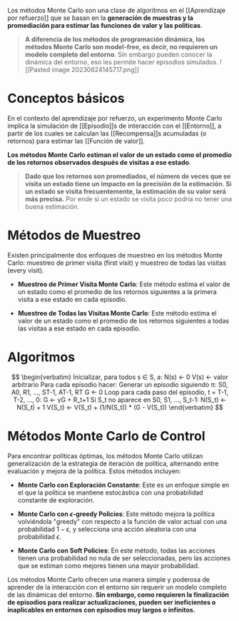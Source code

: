 Los métodos Monte Carlo son una clase de algoritmos en el [[Aprendizaje por refuerzo]] que se basan en la **generación de muestras y la promediación para estimar las funciones de valor y las políticas**.

> **A diferencia de los métodos de programación dinámica, los métodos Monte Carlo son model-free, es decir, no requieren un modelo completo del entorno**. Sin embargo pueden conocer la dinámica del entorno, eso les permite hacer episodios simulados.
> ![[Pasted image 20230624145717.png]]

# Conceptos básicos

En el contexto del aprendizaje por refuerzo, un experimento Monte Carlo implica la simulación de [[Episodio]]s de interacción con el [[Entorno]], a partir de los cuales se calculan las [[Recompensa]]s acumuladas (o retornos) para estimar las [[Función de valor]].

**Los métodos Monte Carlo estiman el valor de un estado como el promedio de los retornos observados después de visitas a ese estado**.

> **Dado que los retornos son promediados, el número de veces que se visita un estado tiene un impacto en la precisión de la estimación. Si un estado se visita frecuentemente, la estimación de su valor será más precisa.** Por ende si un estado se visita poco podría no tener una buena estimación. 

# Métodos de Muestreo

Existen principalmente dos enfoques de muestreo en los métodos Monte Carlo: muestreo de primer visita (first visit) y muestreo de todas las visitas (every visit).

- **Muestreo de Primer Visita Monte Carlo**: Este método estima el valor de un estado como el promedio de los retornos siguientes a la primera visita a ese estado en cada episodio.

- **Muestreo de Todas las Visitas Monte Carlo**: Este método estima el valor de un estado como el promedio de los retornos siguientes a todas las visitas a ese estado en cada episodio.

# Algoritmos

$$
\begin{verbatim} 
Inicializar, para todos s ∈ S, a: N(s) ← 0 V(s) ← valor arbitrario Para cada episodio hacer: Generar un episodio siguiendo π: S0, A0, R1, ..., ST-1, AT-1, RT G ← 0 Loop para cada paso del episodio, t = T-1, T-2, ..., 0: G ← γG + R_t+1 Si S_t no aparece en S0, S1, ..., S_t-1: N(S_t) ← N(S_t) + 1 V(S_t) ← V(S_t) + (1/N(S_t)) * (G - V(S_t))
\end{verbatim}
$$

# Métodos Monte Carlo de Control

Para encontrar políticas óptimas, los métodos Monte Carlo utilizan generalización de la estrategia de iteración de política, alternando entre evaluación y mejora de la política. Estos métodos incluyen:

- **Monte Carlo con Exploración Constante**: Este es un enfoque simple en el que la política se mantiene estocástica con una probabilidad constante de exploración.

- **Monte Carlo con $\epsilon$-greedy Policies**: Este método mejora la política volviéndola "greedy" con respecto a la función de valor actual con una probabilidad $1-\epsilon$, y selecciona una acción aleatoria con una probabilidad $\epsilon$.

- **Monte Carlo con Soft Policies**: En este método, todas las acciones tienen una probabilidad no nula de ser seleccionadas, pero las acciones que se estiman como mejores tienen una mayor probabilidad.

Los métodos Monte Carlo ofrecen una manera simple y poderosa de aprender de la interacción con el entorno sin requerir un modelo completo de las dinámicas del entorno. **Sin embargo, como requieren la finalización de episodios para realizar actualizaciones, pueden ser ineficientes o inaplicables en entornos con episodios muy largos o infinitos.**
